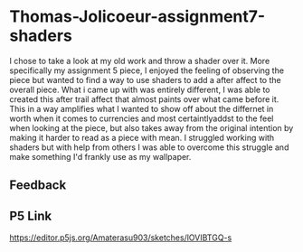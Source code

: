 # Thomas-Jolicoeur-assignment7-shaders

I chose to take a look at my old work and throw a shader over it. More specifically my assignment 5 piece, I enjoyed the feeling of observing the piece but wanted to find a way to use shaders to add a after affect to the overall piece. What i came up with was entirely different, I was able to created this after trail affect that almost paints over what came before it. This in a way amplifies what I wanted to show off about the differnet in worth when it comes to currencies and most certaintlyaddst to the feel when looking at the piece, but also takes away from the original intention by making it harder to read as a piece with mean. I struggled working with shaders but with help from others I was able to overcome this struggle and make something I'd frankly use as my wallpaper.

## Feedback

## P5 Link

https://editor.p5js.org/Amaterasu903/sketches/lOVIBTGQ-s
